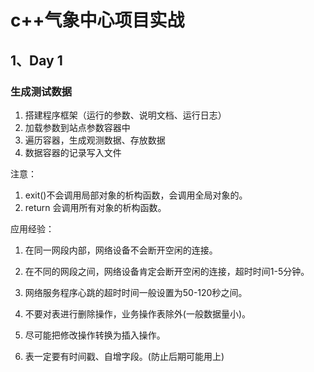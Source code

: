 # c++气象中心项目实战

## 1、Day 1

### 生成测试数据

1. 搭建程序框架（运行的参数、说明文档、运行日志）
2. 加载参数到站点参数容器中
3. 遍历容器，生成观测数据、存放数据
4. 数据容器的记录写入文件





注意：
1. exit()不会调用局部对象的析构函数，会调用全局对象的。
2. return 会调用所有对象的析构函数。

应用经验：
1. 在同一网段内部，网络设备不会断开空闲的连接。
2. 在不同的网段之间，网络设备肯定会断开空闲的连接，超时时间1-5分钟。
3. 网络服务程序心跳的超时时间一般设置为50-120秒之间。

4. 不要对表进行删除操作，业务操作表除外(一般数据量小)。
5. 尽可能把修改操作转换为插入操作。
6. 表一定要有时间戳、自增字段。(防止后期可能用上)